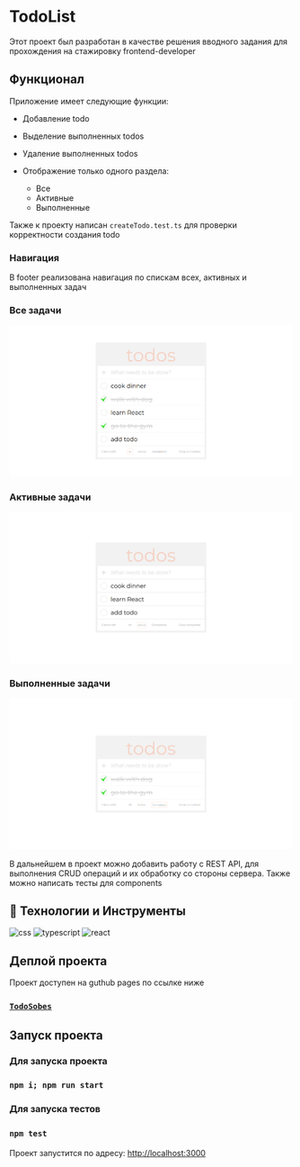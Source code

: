 # TodoList

Этот проект был разработан в качестве решения вводного задания для прохождения на стажировку frontend-developer

## Функционал 
Приложение имеет следующие функции:

* Добавление todo
* Выделение выполненных todos
* Удаление выполненных todos
* Отображение только одного раздела:

    * Все
    * Активные
    * Выполненные

Также к проекту написан `createTodo.test.ts` для проверки корректности создания todo

### Навигация
В footer реализована навигация по спискам всех, активных и выполненных задач

### Все задачи
![Все задачи](/src/assets/screenshots/all.png)
### Активные задачи
![Активные задачи](/src/assets/screenshots/active.png)
### Выполненные задачи
![Выполненные задачи](/src/assets/screenshots/completed.png)

В дальнейшем в проект можно добавить работу с REST API, для выполнения CRUD операций и их обработку со стороны сервера. Также можно написать тесты для components

## 🔧 Технологии и Инструменты
<div>
    <img src="https://img.shields.io/badge/-CSS-000000?style=for-the-badge&logo=CSS3&logoColor=548fc7" alt="css"/>
    <img src="https://img.shields.io/badge/-TYPESCRIPT-000000?style=for-the-badge&logo=typescript" alt="typescript"/>
    <img src="https://img.shields.io/badge/-REACT-000000?style=for-the-badge&logo=REACT" alt="react"/>
</div>

## Деплой проекта
Проект доступен на guthub pages по ссылке ниже

### [`TodoSobes`](https://top4ik228-akey-ivan.github.io/todo-sobes/)

## Запуск проекта
### Для запуска проекта 
### `npm i; npm run start`

### Для запуска тестов
### `npm test`

Проект запустится по адресу: [http://localhost:3000](http://localhost:3000)